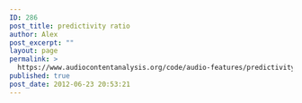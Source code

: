 ```yaml
---
ID: 286
post_title: predictivity ratio
author: Alex
post_excerpt: ""
layout: page
permalink: >
  https://www.audiocontentanalysis.org/code/audio-features/predictivity-ratio/
published: true
post_date: 2012-06-23 20:53:21
---
```

<script src="https://gist-it.appspot.com/https://github.com/alexanderlerch/ACA-Code/blob/master/FeatureTimePredictivityRatio.m">
</script>